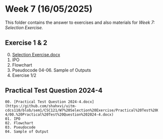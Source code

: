 # Week 7 (16/05/2025)

This folder contains the answer to exercises and also materials for *Week 7: Selection Exercise.*

## Exercise 1 & 2
00. [Selection Exercise.docx](https://github.com/shahxvi/uitm-cdcs110/blob/sem1/CSC121/W7%20Selection%20Exercise/Selection%20Exercise.docx)
01. IPO
02. Flowchart
03. Pseudocode
04-06. Sample of Outputs
07. Exercise 1/2


## Practical Test Question 2024-4
    00. [Practical Test Question 2024-4.docx](https://github.com/shahxvi/uitm-cdcs110/blob/sem1/CSC121/W7%20Selection%20Exercise/Practical%20Test%20Question%202024-4/00.%20Practical%20Test%20Question%202024-4.docx)
    01. IPO
    02. Flowchart
    03. Pseudocode
    04. Sample of Output